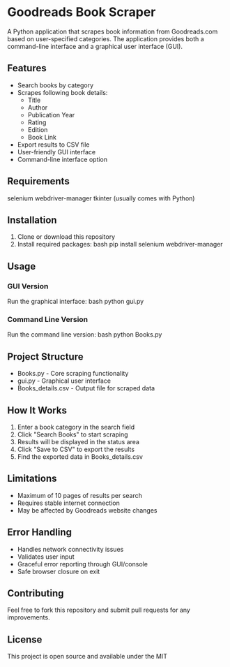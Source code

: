 # Goodreads Book Scraper

A Python application that scrapes book information from Goodreads.com based on user-specified categories. The application provides both a command-line interface and a graphical user interface (GUI).

## Features

- Search books by category
- Scrapes following book details:
  - Title
  - Author
  - Publication Year
  - Rating
  - Edition
  - Book Link
- Export results to CSV file
- User-friendly GUI interface
- Command-line interface option

## Requirements


selenium
webdriver-manager
tkinter (usually comes with Python)


## Installation

1. Clone or download this repository
2. Install required packages:
bash
pip install selenium webdriver-manager


## Usage

### GUI Version
Run the graphical interface:
bash
python gui.py


### Command Line Version
Run the command line version:
bash
python Books.py


## Project Structure

- Books.py - Core scraping functionality
- gui.py - Graphical user interface
- Books_details.csv - Output file for scraped data

## How It Works

1. Enter a book category in the search field
2. Click "Search Books" to start scraping
3. Results will be displayed in the status area
4. Click "Save to CSV" to export the results
5. Find the exported data in Books_details.csv

## Limitations

- Maximum of 10 pages of results per search
- Requires stable internet connection
- May be affected by Goodreads website changes

## Error Handling

- Handles network connectivity issues
- Validates user input
- Graceful error reporting through GUI/console
- Safe browser closure on exit

## Contributing

Feel free to fork this repository and submit pull requests for any improvements.

## License

This project is open source and available under the MIT
